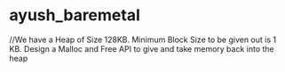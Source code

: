 # ayush_baremetal
//We have a Heap of Size 128KB. Minimum Block Size to be given out is 1 KB. 
  Design a Malloc and Free API to give and take memory back into the heap
